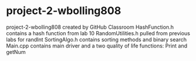 # project-2-wbolling808
project-2-wbolling808 created by GitHub Classroom
HashFunction.h contains a hash function from lab 10
RandomUtilities.h pulled from previous labs for randInt
SortingAlgo.h contains sorting methods and binary search
Main.cpp contains main driver and a two quality of life functions: Print and getNum
